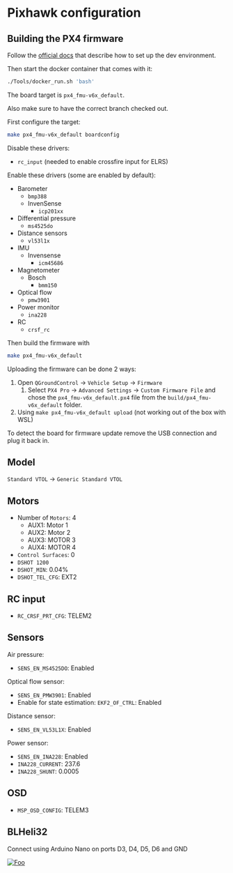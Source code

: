 # Pixhawk configuration

## Building the PX4 firmware

Follow the [official docs](https://docs.px4.io/main/en/dev_setup/getting_started.html) that describe how to set up the dev environment.

Then start the docker container that comes with it:

```bash
./Tools/docker_run.sh 'bash'
```

The board target is `px4_fmu-v6x_default`.

Also make sure to have the correct branch checked out.

First configure the target:

```bash
make px4_fmu-v6x_default boardconfig
```

Disable these drivers:
- `rc_input` (needed to enable crossfire input for ELRS)

Enable these drivers (some are enabled by default):
- Barometer
  - `bmp388`
  - InvenSense
    - `icp201xx`
- Differential pressure
  - `ms4525do`
- Distance sensors
  - `vl53l1x`
- IMU
  - Invensense
    - `icm45686`
- Magnetometer
  - Bosch
    - `bmm150`
- Optical flow
  - `pmw3901`
- Power monitor
  - `ina228`
- RC
  - `crsf_rc`


Then build the firmware with

```bash
make px4_fmu-v6x_default
```

Uploading the firmware can be done 2 ways:
1. Open `QGroundControl` -> `Vehicle Setup` -> `Firmware`
   1. Select `PX4 Pro` -> `Advanced Settings` -> `Custom Firmware File` and chose the `px4_fmu-v6x_default.px4` file from the `build/px4_fmu-v6x_default` folder.
2. Using `make px4_fmu-v6x_default upload` (not working out of the box with WSL)

To detect the board for firmware update remove the USB connection and plug it back in.

## Model

`Standard VTOL` -> `Generic Standard VTOL`

## Motors

- Number of `Motors`: 4
  - AUX1: Motor 1
  - AUX2: Motor 2
  - AUX3: MOTOR 3
  - AUX4: MOTOR 4
- `Control Surfaces`: 0
- `DSHOT 1200`
- `DSHOT_MIN`: 0.04%
- `DSHOT_TEL_CFG`: EXT2

## RC input

- `RC_CRSF_PRT_CFG`: TELEM2

## Sensors

Air pressure:
- `SENS_EN_MS4525DO`: Enabled

Optical flow sensor:
- `SENS_EN_PMW3901`: Enabled
- Enable for state estimation: `EKF2_OF_CTRL`: Enabled

Distance sensor:
- `SENS_EN_VL53L1X`: Enabled

Power sensor:
- `SENS_EN_INA228`: Enabled
- `INA228_CURRENT`: 237.6
- `INA228_SHUNT`: 0.0005

## OSD

- `MSP_OSD_CONFIG`: TELEM3

## BLHeli32

Connect using Arduino Nano on ports D3, D4, D5, D6 and GND

[![Foo](./blheli32.png)](./blheli32.png)
